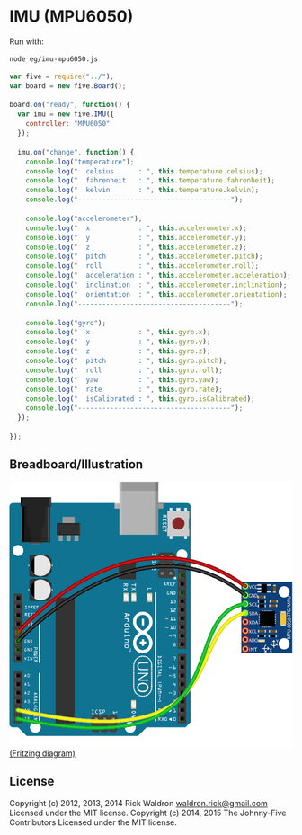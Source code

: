 <!--remove-start-->
# IMU (MPU6050)

Run with:
```bash
node eg/imu-mpu6050.js
```
<!--remove-end-->

```javascript
var five = require("../");
var board = new five.Board();

board.on("ready", function() {
  var imu = new five.IMU({
    controller: "MPU6050"
  });

  imu.on("change", function() {
    console.log("temperature");
    console.log("  celsius      : ", this.temperature.celsius);
    console.log("  fahrenheit   : ", this.temperature.fahrenheit);
    console.log("  kelvin       : ", this.temperature.kelvin);
    console.log("--------------------------------------");
  
    console.log("accelerometer");
    console.log("  x            : ", this.accelerometer.x);
    console.log("  y            : ", this.accelerometer.y);
    console.log("  z            : ", this.accelerometer.z);
    console.log("  pitch        : ", this.accelerometer.pitch);
    console.log("  roll         : ", this.accelerometer.roll);
    console.log("  acceleration : ", this.accelerometer.acceleration);
    console.log("  inclination  : ", this.accelerometer.inclination);
    console.log("  orientation  : ", this.accelerometer.orientation);
    console.log("--------------------------------------");
    
    console.log("gyro");
    console.log("  x            : ", this.gyro.x);
    console.log("  y            : ", this.gyro.y);
    console.log("  z            : ", this.gyro.z);
    console.log("  pitch        : ", this.gyro.pitch);
    console.log("  roll         : ", this.gyro.roll);
    console.log("  yaw          : ", this.gyro.yaw);
    console.log("  rate         : ", this.gyro.rate);
    console.log("  isCalibrated : ", this.gyro.isCalibrated);
    console.log("--------------------------------------");    
  });

});

```


## Breadboard/Illustration


![docs/breadboard/imu-mpu6050.png](breadboard/imu-mpu6050.png)
[(Fritzing diagram)](breadboard/imu-mpu6050.fzz)





<!--remove-start-->
## License
Copyright (c) 2012, 2013, 2014 Rick Waldron <waldron.rick@gmail.com>
Licensed under the MIT license.
Copyright (c) 2014, 2015 The Johnny-Five Contributors
Licensed under the MIT license.
<!--remove-end-->
